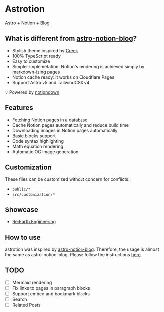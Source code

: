 # Astrotion

Astro + Notion + Blog

## What is different from [astro-notion-blog](https://github.com/otoyo/astro-notion-blog)?

- Stylish theme inspired by [Creek](https://github.com/robertguss/Astro-Theme-Creek)
- 100% TypeScript ready
- Easy to customize
- Simpler implemetation: Notion's rendering is achieved simply by markdown-izing pages
- Notion cache ready: it works on Cloudflare Pages
- Support Astro v5 and TailwindCSS v4

💡 Powered by [notiondown](https://github.com/rot1024/notiondown)

## Features

- Fetching Notion pages in a database
- Cache Notion pages automatically and reduce build time
- Downloading images in Notion pages automatically
- Basic blocks support
- Code syntax highlighting
- Math equation rendering
- Automatic OG image generation

## Customization

These files can be customized without concern for conflicts:

- `public/*`
- `src/customization/*`

## Showcase

- [Re:Earth Engineering](https://reearth.engineering)

## How to use

astrotion was inspired by [astro-notion-blog](https://github.com/otoyo/astro-notion-blog). Therefore, the usage is almost the same as astro-notion-blog. Please follow the instructions [here](https://github.com/otoyo/astro-notion-blog).

## TODO

- [ ] Mermaid rendering
- [ ] Fix links to pages in paragraph blocks
- [ ] Support embed and bookmark blocks
- [ ] Search
- [ ] Related Posts

